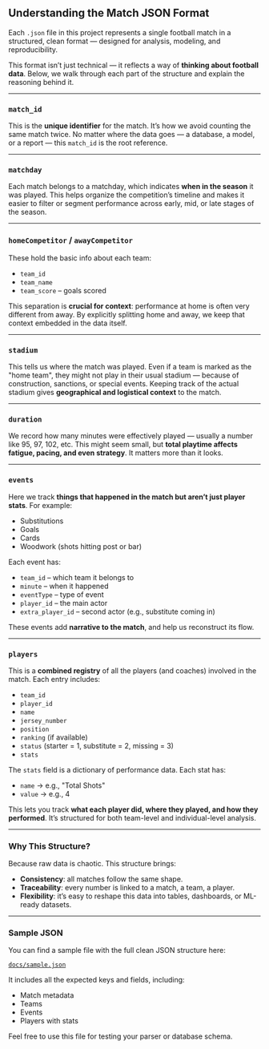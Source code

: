 ## Understanding the Match JSON Format

Each `.json` file in this project represents a single football match in a structured, clean format — designed for analysis, modeling, and reproducibility.

This format isn’t just technical — it reflects a way of **thinking about football data**. Below, we walk through each part of the structure and explain the reasoning behind it.

---

### `match_id`

This is the **unique identifier** for the match. It’s how we avoid counting the same match twice. No matter where the data goes — a database, a model, or a report — this `match_id` is the root reference.

---

### `matchday`

Each match belongs to a matchday, which indicates **when in the season** it was played. This helps organize the competition’s timeline and makes it easier to filter or segment performance across early, mid, or late stages of the season.

---

### `homeCompetitor` / `awayCompetitor`

These hold the basic info about each team:
- `team_id` 
- `team_name` 
- `team_score` – goals scored

This separation is **crucial for context**: performance at home is often very different from away. By explicitly splitting home and away, we keep that context embedded in the data itself.

---

### `stadium`

This tells us where the match was played. Even if a team is marked as the "home team", they might not play in their usual stadium — because of construction, sanctions, or special events. Keeping track of the actual stadium gives **geographical and logistical context** to the match.

---

### `duration`

We record how many minutes were effectively played — usually a number like 95, 97, 102, etc. This might seem small, but **total playtime affects fatigue, pacing, and even strategy**. It matters more than it looks.

---

### `events`

Here we track **things that happened in the match but aren’t just player stats**. For example:
- Substitutions
- Goals
- Cards
- Woodwork (shots hitting post or bar)

Each event has:
- `team_id` – which team it belongs to
- `minute` – when it happened
- `eventType` – type of event
- `player_id` – the main actor
- `extra_player_id` – second actor (e.g., substitute coming in)

These events add **narrative to the match**, and help us reconstruct its flow.

---

### `players`

This is a **combined registry** of all the players (and coaches) involved in the match. Each entry includes:
- `team_id`
- `player_id`
- `name`
- `jersey_number`
- `position`
- `ranking` (if available)
- `status` (starter = 1, substitute = 2, missing = 3)
- `stats`

The `stats` field is a dictionary of performance data. Each stat has:
- `name` → e.g., "Total Shots"
- `value` → e.g., 4

This lets you track **what each player did, where they played, and how they performed**. It’s structured for both team-level and individual-level analysis.

---

### Why This Structure?

Because raw data is chaotic. This structure brings:
- **Consistency**: all matches follow the same shape.
- **Traceability**: every number is linked to a match, a team, a player.
- **Flexibility**: it’s easy to reshape this data into tables, dashboards, or ML-ready datasets.

---

### Sample JSON

You can find a sample file with the full clean JSON structure here:

[`docs/sample.json`](docs/sample.json)

It includes all the expected keys and fields, including:

- Match metadata
- Teams
- Events
- Players with stats

Feel free to use this file for testing your parser or database schema.

